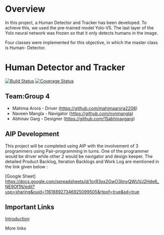 # Overview
In this project, a Human Detector and Tracker has been developed. To achieve this, we
used the pre-trained model Yolo-V5. The last layer of the Yolo neural network was frozen so that it only detects humans in the image.

Four classes were implemented for this objective, in which the master class is Human-
Detector.

# Human Detector and Tracker 
[![Build Status](https://github.com/mahimaarora2208/HumanDetecterAndTracker/actions/workflows/build_and_coveralls.yml/badge.svg)](https://github.com/mahimaarora2208/HumanDetecterAndTracker//actions/workflows/build_and_coveralls.yml)
[![Coverage Status](https://coveralls.io/repos/github/mahimaarora2208/HumanDetecterAndTracker/badge.svg?branch=main)](https://coveralls.io/github/mahimaarora2208/HumanDetecterAndTracker?branch=main)
## Team:Group 4

 - Mahima Arora - Driver (https://github.com/mahimaarora2208)
 - Naveen Mangla - Navigator (https://github.com/nvnmangla)
 - Abhinav Garg - Designer (https://github.com/15abhinavgarg)


## AIP Development

This project will be completed using AIP with the involvement of 3 programmers using Pair-programming in turns. One of the programmer would be driver while other 2 would be navigator and design keeper. The detailed Product Backlog, Iteration Backlogs and Work Log are mentioned in the link given below :

[Google Sheet] https://docs.google.com/spreadsheets/d/1orR3ox2GwO3lmyQWUVJ2Hde6_NE9Of1N/edit?usp=sharing&ouid=116188927346925099505&rtpof=true&sd=true

## Important Links

<a href="doc:introduction" target="_blank">Introduction</a>  

More links